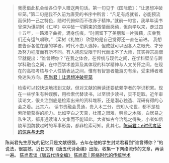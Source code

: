 > 我愿借此机会给各位学人赠送两句话。第一句见于《国际歌》：“让思想冲破牢笼。”第二句是我不久前为唐雯的书序中所言：“凡足有成就者，必能预流而保持一己之特色，随时代俯仰而不改赤子精神。”就前一句言，我早年读书曾深为谭嗣同《仁学》中冲破一切羁束的激情而感动，但向学以来，走过四十五年，一路艰辛曲折，满身伤痕。“时间留下了美丽和一片狼藉，庆幸我们还有运气唱歌。”（栾树《礼物》）欣慰的是自己觉得还一直在前进。
> 我想要告诉各位在座的学者，时代不由人选择，但成就可以因各人之眼光、才分及努力程度而有所不同。有人抱怨受限于时代而出不了大师，其实禅宗高僧早就提出：“谁曾缚你？”在我之体会，在传统与现代之间，在学科壁垒与跨学科融合之间，在中西学术差异及其体现的科学精神与人文关怀之间，在现在的高校考核与个人性情表达之间，惟有有智慧者能游刃有余，受束缚者难免迷失方向。[陈尚君｜让思想冲破牢笼](https://www.thepaper.cn/newsDetail_forward_25256320)

> 检索可以较快速地找到文献，但对文献的解读还要依赖学者的学识积累。现在一些学生有种误解，用检索代替读书，以至很少读书，实不足取。近年审读论文，很关注到底是检索出来的资料堆积，还是潜心独造、深研有得的心会之着。此其六。
> 读书贵融会贯通，贵入木三分，贵知人论世，都不是检索所能获得的能力。比如李白之天真，杜甫之艰难，韩愈之木强，白居易之私生活，都非通读诸人文集而不能知此。大者如古今治乱之得失，小者如信陵军围魏救赵时的军事形势，都非检索可知。此其七。[陈尚君：e时代考证的惊喜与无奈 ](https://wenku.baidu.com/view/940debaf02768e9951e738d9.html?_wkts_=1725160692361)

陈尚君先生原先的记忆只是文献很强，去年在他的学生封龙君看到“谁曾缚你？”的说法，很震撼，近日又有《唐五代诗全编》出版，收集一下网络流传的文章，再读一遍。
[陈尚君谈《唐五代诗全编》](https://www.thepaper.cn/newsDetail_forward_28555569)
[陈尚君 | 网络时代的传统学术](https://www.thepaper.cn/newsDetail_forward_10248600)
